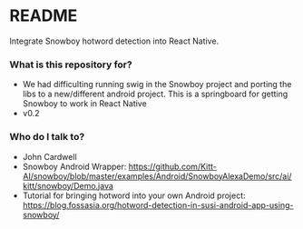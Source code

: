 # README #

Integrate Snowboy hotword detection into React Native.

### What is this repository for? ###

* We had difficulting running swig in the Snowboy project and porting the libs to a new/different android project. This is a springboard for getting Snowboy to work in React Native
* v0.2

### Who do I talk to? ###

* John Cardwell
* Snowboy Android Wrapper: https://github.com/Kitt-AI/snowboy/blob/master/examples/Android/SnowboyAlexaDemo/src/ai/kitt/snowboy/Demo.java
* Tutorial for bringing hotword into your own Android project: https://blog.fossasia.org/hotword-detection-in-susi-android-app-using-snowboy/
